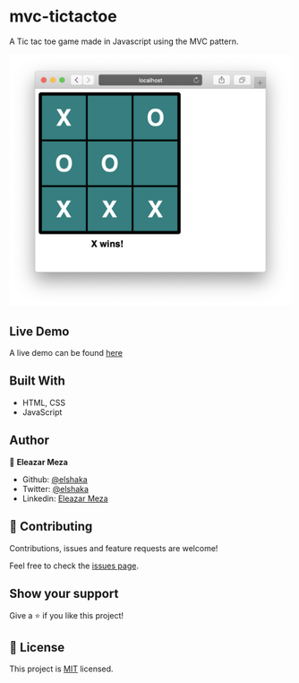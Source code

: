 # mvc-tictactoe
A Tic tac toe game made in Javascript using the MVC pattern.

![screenshot](./screenshot.png)

## Live Demo
A live demo can be found [here](https://raw.githack.com/elshaka/mvc-tictactoe/master/dist/index.html)

## Built With
- HTML, CSS
- JavaScript

## Author
👤 **Eleazar Meza**

- Github: [@elshaka](https://github.com/elshaka)
- Twitter: [@elshaka](https://twitter.com/elshaka)
- Linkedin: [Eleazar Meza](https://www.linkedin.com/in/elshaka/)

## 🤝 Contributing
Contributions, issues and feature requests are welcome!

Feel free to check the [issues page](issues/).

## Show your support
Give a ⭐️ if you like this project!

## 📝 License

This project is [MIT](lic.url) licensed.
